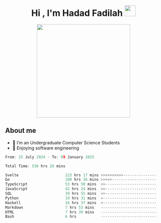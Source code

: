 <h1 align="center">Hi , I'm Hadad Fadilah <img src="https://media.giphy.com/media/hvRJCLFzcasrR4ia7z/giphy.gif" width="35"></h1>

<p align="center">
<img src="https://media.tenor.com/78dNivDemDAAAAAi/speech-bubble-venti.gif" width="300"/>    
</p>


##  About me
- 🔭 I’m an Undergraduate Computer Science Students
- 🌱 Enjoying software engineering

<!--START_SECTION:waka-->

```go
From: 25 July 2024 - To: 09 January 2025

Total Time: 536 hrs 26 mins

Svelte                     223 hrs 17 mins >>>>>>>>>>---------------   41.42 %
Go                         100 hrs 36 mins >>>>>--------------------   18.66 %
TypeScript                 53 hrs 50 mins  >>-----------------------   09.99 %
JavaScript                 42 hrs 24 mins  >>-----------------------   07.87 %
SQL                        39 hrs 55 mins  >>-----------------------   07.41 %
Python                     19 hrs 31 mins  >------------------------   03.62 %
Haskell                    16 hrs 37 mins  >------------------------   03.08 %
Markdown                   7 hrs 53 mins   -------------------------   01.46 %
HTML                       7 hrs 39 mins   -------------------------   01.42 %
Bash                       6 hrs           -------------------------   01.11 %
```

<!--END_SECTION:waka-->




<!--
**Fadil-Tao/Fadil-Tao** is a ✨ _special_ ✨ repository because its `README.md` (this file) appears on your GitHub profile.


